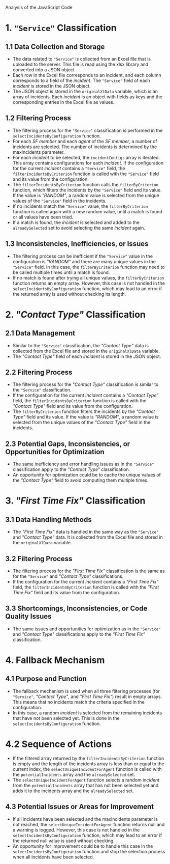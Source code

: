 Analysis of the JavaScript Code

# 1. `"Service"` Classification

## 1.1 Data Collection and Storage

- The data related to `"Service"` is collected from an Excel file that is uploaded to the server. This file is read using the xlsx library and converted into a JSON object.
- Each row in the Excel file corresponds to an incident, and each column corresponds to a field of the *incident*. The `"Service"` field of each *incident* is stored in the JSON object.
- The JSON object is stored in the `originalXlData` variable, which is an array of incidents. Each *incident* is an object with fields as keys and the corresponding entries in the Excel file as values.

## 1.2 Filtering Process

- The filtering process for the `"Service"` classification is performed in the `selectIncidentsByConfiguration` function.
- For each *SF member* and each *agent* of the *SF member*, a number of incidents are selected. The number of incidents is determined by the maxIncidents parameter.
- For each *incident* to be selected, the `incidentConfigs` array is iterated. This array contains configurations for each *incident*. If the configuration for the current *incident* contains a `"Service"` field, the `filterIncidentsByCriterion` function is called with the `"Service"` field and its value from the configuration.
- The `filterIncidentsByCriterion` function calls the `filterByCriterion` function, which filters the incidents by the `"Service"` field and its value. If the value is *"RANDOM"*, a random value is selected from the unique values of the `"Service"` field in the incidents.
- If no incidents match the `"Service"` value, the `filterByCriterion` function is called again with a new random value, until a match is found or all values have been tried.
- If a match is found, the *incident* is selected and added to the `alreadySelected` set to avoid selecting the same *incident* again.

## 1.3 Inconsistencies, Inefficiencies, or Issues

- The filtering process can be inefficient if the `"Service"` value in the configuration is *"RANDOM"* and there are many unique values in the `"Service"` field. In this case, the `filterByCriterion` function may need to be called multiple times until a match is found.
- If no match is found after trying all unique values, the `filterByCriterion` function returns an empty array. However, this case is not handled in the `selectIncidentsByConfiguration` function, which may lead to an error if the returned array is used without checking its length.

# 2. *"Contact Type"* Classification

## 2.1 Data Management

- Similar to the `"Service"` classification, the *"Contact Type"* data is collected from the Excel file and stored in the `originalXlData` variable.
- The *"Contact Type"* field of each *incident* is stored in the JSON object.

## 2.2 Filtering Process

- The filtering process for the *"Contact Type"* classification is similar to the `"Service"` classification.
- If the configuration for the current *incident* contains a *"Contact Type"* field, the `filterIncidentsByCriterion` function is called with the *"Contact Type"* field and its value from the configuration.
- The `filterByCriterion` function filters the incidents by the *"Contact Type"* field and its value. If the value is *"RANDOM"*, a random value is selected from the unique values of the *"Contact Type"* field in the incidents.

## 2.3 Potential Gaps, Inconsistencies, or Opportunities for Optimization

- The same inefficiency and error handling issues as in the `"Service"` classification apply to the *"Contact Type"* classification.
- An opportunity for optimization could be to cache the unique values of the *"Contact Type"* field to avoid computing them multiple times.

# 3. *"First Time Fix"* Classification

## 3.1 Data Handling Methods

- The *"First Time Fix"* data is handled in the same way as the `"Service"` and *"Contact Type"* data. It is collected from the Excel file and stored in the `originalXlData` variable.

## 3.2 Filtering Process

- The filtering process for the *"First Time Fix"* classification is the same as for the `"Service"` and *"Contact Type"* classifications.
- If the configuration for the current *incident* contains a *"First Time Fix"* field, the `filterIncidentsByCriterion` function is called with the *"First Time Fix"* field and its value from the configuration.

## 3.3 Shortcomings, Inconsistencies, or Code Quality Issues

- The same issues and opportunities for optimization as in the `"Service"` and *"Contact Type"* classifications apply to the *"First Time Fix"* classification.

# 4. Fallback Mechanism

## 4.1 Purpose and Function

- The fallback mechanism is used when all three filtering processes (for `"Service"`, *"Contact Type"*, and *"First Time Fix"*) result in empty arrays. This means that no incidents match the criteria specified in the configuration.
- In this case, a random *incident* is selected from the remaining incidents that have not been selected yet. This is done in the `selectIncidentsByConfiguration` function.

# 4.2 Sequence of Actions

- If the filtered array returned by the `filterIncidentsByCriterion` function is empty and the length of the incidents array is less than or equal to the current index, the `selectUniqueIncidentForAgent` function is called with the `potentialIncidents` array and the `alreadySelected` set.
- The `selectUniqueIncidentForAgent` function selects a random *incident* from the `potentialIncidents` array that has not been selected yet and adds it to the incidents array and the `alreadySelected` set.

## 4.3 Potential Issues or Areas for Improvement

- If all incidents have been selected and the maxIncidents parameter is not reached, the `selectUniqueIncidentForAgent` function returns null and a warning is logged. However, this case is not handled in the `selectIncidentsByConfiguration` function, which may lead to an error if the returned null value is used without checking.
- An opportunity for improvement could be to handle this case in the `selectIncidentsByConfiguration` function and stop the selection process when all incidents have been selected.